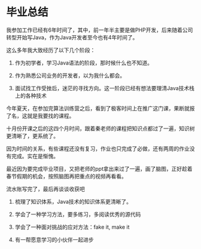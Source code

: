 # 毕业总结

我参加工作已经有6年时间了，其中，前一年半主要是做PHP开发，后来随着公司转型开始写Java，作为Java开发者至今也有4年时间了。

这么多年我大致经历了以下几个阶段：

1. 作为初学者，学习Java语法的阶段，那时候什么也不知道。

2. 作为熟悉公司业务的开发者，以为我什么都会。

3. 面试找工作受挫后，迷茫的寻找方向。这一阶段已经有想法要理清Java技术栈上的各种技术

今年夏天，在参加完算法训练营之后，看到了极客时间上在推广这门课，果断就报了名，这就是我要找的课程。

十月份开课之后的这四个月时间，跟着秦老师的课程把知识点都过了一遍，知识树更清晰了，更系统了。

因为时间的关系，有些课程还没有复习，作业也只完成了必做，还有两周的作业没有完成。实在是惭愧。

最近因为要完成毕业项目，又把老师的ppt拿出来过了一遍，画了脑图，正好趁着春节假期的机会，按照脑图再把重点的视频再看看。

流水账写完了，最后再谈谈收获吧

1. 梳理了知识体系，Java技术的知识体系更清晰了。

2. 学会了一种学习方法，要多练习，多阅读优秀的源代码

3. 学会了一种面对挑战的应对方法：fake it, make it

4. 有一帮愿意学习的小伙伴一起进步
